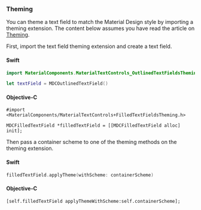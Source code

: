 ### Theming

You can theme a text field to match the Material Design style by importing a theming extension. The content below assumes you have read the article on [Theming](../../../docs/theming.md).

First, import the text field theming extension and create a text field.

<!--<div class="material-code-render" markdown="1">-->
#### Swift
```swift
import MaterialComponents.MaterialTextControls_OutlinedTextFieldsTheming

let textField = MDCOutlinedTextField()
```

#### Objective-C

```objc
#import <MaterialComponents/MaterialTextControls+FilledTextFieldsTheming.h>

MDCFilledTextField *filledTextField = [[MDCFilledTextField alloc] init];
```
<!--</div>-->

Then pass a container scheme to one of the theming methods on the theming extension.

<!--<div class="material-code-render" markdown="1">-->
#### Swift
```swift
filledTextField.applyTheme(withScheme: containerScheme)
```

#### Objective-C
```objc
[self.filledTextField applyThemeWithScheme:self.containerScheme];
```
<!--</div>-->





